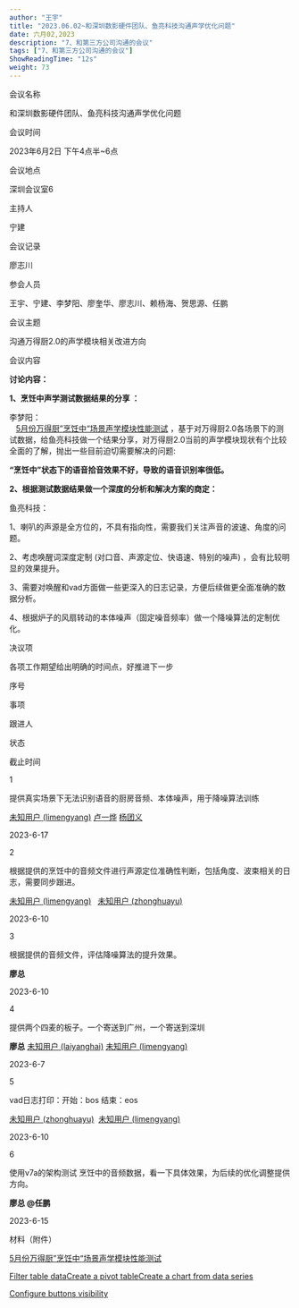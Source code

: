 ```yaml
---
author: "王宇"
title: "2023.06.02~和深圳数影硬件团队、鱼亮科技沟通声学优化问题"
date: 六月02,2023
description: "7、和第三方公司沟通的会议"
tags: ["7、和第三方公司沟通的会议"]
ShowReadingTime: "12s"
weight: 73
---
```

  

会议名称

和深圳数影硬件团队、鱼亮科技沟通声学优化问题

会议时间

2023年6月2日 下午4点半~6点

会议地点

深圳会议室6

主持人

宁建

会议记录

廖志川

参会人员

王宇、宁建、李梦阳、廖奎华、廖志川、赖杨海、贺思源、任鹏

会议主题

沟通万得厨2.0的声学模块相关改进方向

会议内容

**讨论内容：**

**1、烹饪中声学测试数据结果的分享 ：**

李梦阳：  
   [5月份万得厨”烹饪中“场景声学模块性能测试](/pages/viewpage.action?pageId=101832842) ，基于对万得厨2.0各场景下的测试数据，给鱼亮科技做一个结果分享，对万得厨2.0当前的声学模块现状有个比较全面的了解，抛出一些目前迫切需要解决的问题:

**“烹饪中”状态下的语音拾音效果不好，导致的语音识别率很低。**

**2、根据测试数据结果做一个深度的分析和解决方案的商定：**

鱼亮科技：

1、喇叭的声源是全方位的，不具有指向性，需要我们关注声音的波速、角度的问题。

2、考虑唤醒词深度定制 (对口音、声源定位、快语速、特别的噪声) ，会有比较明显的效果提升。

3、需要对唤醒和vad方面做一些更深入的日志记录，方便后续做更全面准确的数据分析。

4、根据炉子的风扇转动的本体噪声（固定噪音频率）做一个降噪算法的定制优化。

  

决议项

各项工作期望给出明确的时间点，好推进下一步

序号

事项

跟进人

状态

截止时间

1

提供真实场景下无法识别语音的厨房音频、本体噪声，用于降噪算法训练

[未知用户 (limengyang)](/display/~limengyang) [卢一烨](/display/~luyiye) [杨团义](/display/~yangtuanyi)

  

2023-6-17 

2

根据提供的烹饪中的音频文件进行声源定位准确性判断，包括角度、波束相关的日志，需要同步跟进。

[未知用户 (limengyang)](/display/~limengyang)   [未知用户 (zhonghuayu)](/display/~zhonghuayu)

  

2023-6-10 

3

根据提供的音频文件，评估降噪算法的提升效果。

**廖总**

  

2023-6-10 

4

提供两个四麦的板子。一个寄送到广州，一个寄送到深圳

**廖总** [未知用户 (laiyanghai)](/display/~laiyanghai) [未知用户 (limengyang)](/display/~limengyang)

  

2023-6-7 

5

vad日志打印：开始：bos 结束：eos 

[未知用户 (zhonghuayu)](/display/~zhonghuayu)  [未知用户 (limengyang)](/display/~limengyang)

  

2023-6-10 

6

使用v7a的架构测试 烹饪中的音频数据，看一下具体效果，为后续的优化调整提供方向。

**廖总 @任鹏**

  

2023-6-15 

材料（附件）

[5月份万得厨”烹饪中“场景声学模块性能测试](/pages/viewpage.action?pageId=101832842)

[Filter table data]()[Create a pivot table](#)[Create a chart from data series](#)

[Configure buttons visibility](/users/tfac-settings.action)